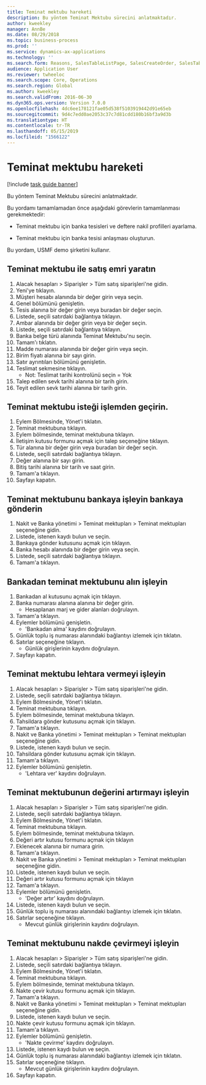```yaml
---
title: Teminat mektubu hareketi
description: Bu yöntem Teminat Mektubu sürecini anlatmaktadır.
author: kweekley
manager: AnnBe
ms.date: 08/29/2018
ms.topic: business-process
ms.prod: ''
ms.service: dynamics-ax-applications
ms.technology: ''
ms.search.form: Reasons, SalesTableListPage, SalesCreateOrder, SalesTable, BankLGRequestForm, BankLGRequestFormRequest, BankLGGuarantee, BankLGFormSubmitToBank, BankDocumentAgreementLineLookup, BankLGFormReceiveFromBank, LedgerJournalTable, LedgerJournalTransDaily, BankLGRequestFormGiveToBeneficiary, BankLGFormGiveToBeneficiary, BankLGRequestFormIncreaseValue, BankLGFormIncreaseValue, BankLGRequestFormLiquidate, BankLGFormLiquidate
audience: Application User
ms.reviewer: twheeloc
ms.search.scope: Core, Operations
ms.search.region: Global
ms.author: kweekley
ms.search.validFrom: 2016-06-30
ms.dyn365.ops.version: Version 7.0.0
ms.openlocfilehash: 4dc6ee178121fae05d538f5103919442d91e65eb
ms.sourcegitcommit: 9d4c7edd0ae2053c37c7d81cdd180b16bf3a9d3b
ms.translationtype: HT
ms.contentlocale: tr-TR
ms.lasthandoff: 05/15/2019
ms.locfileid: "1566122"
---
```

# <a name="letter-of-guarantee-transaction"></a>Teminat mektubu hareketi

[!include [task guide banner](../../includes/task-guide-banner.md)]

Bu yöntem Teminat Mektubu sürecini anlatmaktadır.



Bu yordamı tamamlamadan önce aşağıdaki görevlerin tamamlanması gerekmektedir:

- Teminat mektubu için banka tesisleri ve deftere nakil profilleri ayarlama.

- Teminat mektubu için banka tesisi anlaşması oluşturun.



Bu yordam, USMF demo şirketini kullanır.


## <a name="create-sales-order-with-letter-of-guarantee"></a>Teminat mektubu ile satış emri yaratın
1. Alacak hesapları > Siparişler > Tüm satış siparişleri'ne gidin.
2. Yeni'ye tıklayın.
3. Müşteri hesabı alanında bir değer girin veya seçin.
4. Genel bölümünü genişletin.
5. Tesis alanına bir değer girin veya buradan bir değer seçin.
6. Listede, seçili satırdaki bağlantıya tıklayın.
7. Ambar alanında bir değer girin veya bir değer seçin.
8. Listede, seçili satırdaki bağlantıya tıklayın.
9. Banka belge türü alanında Teminat Mektubu'nu seçin.
10. Tamam'ı tıklatın.
11. Madde numarası alanında bir değer girin veya seçin.
12. Birim fiyatı alanına bir sayı girin.
13. Satır ayrıntıları bölümünü genişletin.
14. Teslimat sekmesine tıklayın.
    * Not: Teslimat tarihi kontrolünü seçin = Yok  
15. Talep edilen sevk tarihi alanına bir tarih girin.
16. Teyit edilen sevk tarihi alanına bir tarih girin.

## <a name="process-letter-of-guaranteerequest"></a>Teminat mektubu isteği işlemden geçirin.
1. Eylem Bölmesinde, Yönet'i tıklatın.
2. Teminat mektubuna tıklayın.
3. Eylem bölmesinde, teminat mektubuna tıklayın.
4. İletişim kutusu formunu açmak için talep seçeneğine tıklayın.
5. Tür alanına bir değer girin veya buradan bir değer seçin.
6. Listede, seçili satırdaki bağlantıya tıklayın.
7. Değer alanına bir sayı girin.
8. Bitiş tarihi alanına bir tarih ve saat girin.
9. Tamam'a tıklayın.
10. Sayfayı kapatın.

## <a name="process-letter-of-guaranteesubmit-to-bank"></a>Teminat mektubunu bankaya işleyin bankaya gönderin
1. Nakit ve Banka yönetimi > Teminat mektupları > Teminat mektupları seçeneğine gidin.
2. Listede, istenen kaydı bulun ve seçin.
3. Bankaya gönder kutusunu açmak için tıklayın.
4. Banka hesabı alanında bir değer girin veya seçin.
5. Listede, seçili satırdaki bağlantıya tıklayın.
6. Tamam'a tıklayın.

## <a name="process-letter-of-guaranteereceive-from-bank"></a>Bankadan teminat mektubunu alın işleyin
1. Bankadan al kutusunu açmak için tıklayın.
2. Banka numarası alanına alanına bir değer girin.
    * Hesaplanan marj ve gider alanları doğrulayın.  
3. Tamam'a tıklayın.
4. Eylemler bölümünü genişletin.
    * 'Bankadan alma' kaydını doğrulayın.  
5. Günlük toplu iş numarası alanındaki bağlantıyı izlemek için tıklatın.
6. Satırlar seçeneğine tıklayın.
    * Günlük girişlerinin kaydını doğrulayın.  
7. Sayfayı kapatın.

## <a name="process-letter-of-guaranteegive-to-beneficiary"></a>Teminat mektubu lehtara vermeyi işleyin
1. Alacak hesapları > Siparişler > Tüm satış siparişleri'ne gidin.
2. Listede, seçili satırdaki bağlantıya tıklayın.
3. Eylem Bölmesinde, Yönet'i tıklatın.
4. Teminat mektubuna tıklayın.
5. Eylem bölmesinde, teminat mektubuna tıklayın.
6. Tahsildara gönder kutusunu açmak için tıklayın.
7. Tamam'a tıklayın.
8. Nakit ve Banka yönetimi > Teminat mektupları > Teminat mektupları seçeneğine gidin.
9. Listede, istenen kaydı bulun ve seçin.
10. Tahsildara gönder kutusunu açmak için tıklayın.
11. Tamam'a tıklayın.
12. Eylemler bölümünü genişletin.
    * 'Lehtara ver' kaydını doğrulayın.  

## <a name="process-letter-of-guaranteeincrease-value"></a>Teminat mektubunun değerini artırmayı işleyin
1. Alacak hesapları > Siparişler > Tüm satış siparişleri'ne gidin.
2. Listede, seçili satırdaki bağlantıya tıklayın.
3. Eylem Bölmesinde, Yönet'i tıklatın.
4. Teminat mektubuna tıklayın.
5. Eylem bölmesinde, teminat mektubuna tıklayın.
6. Değeri artır kutusu formunu açmak için tıklayın
7. Eklenecek alanına bir numara girin.
8. Tamam'a tıklayın.
9. Nakit ve Banka yönetimi > Teminat mektupları > Teminat mektupları seçeneğine gidin.
10. Listede, istenen kaydı bulun ve seçin.
11. Değeri artır kutusu formunu açmak için tıklayın
12. Tamam'a tıklayın.
13. Eylemler bölümünü genişletin.
    * 'Değer artır' kaydını doğrulayın.  
14. Listede, istenen kaydı bulun ve seçin.
15. Günlük toplu iş numarası alanındaki bağlantıyı izlemek için tıklatın.
16. Satırlar seçeneğine tıklayın.
    * Mevcut günlük girişlerinin kaydını doğrulayın.  

## <a name="process-letter-of-guaranteeliquidate"></a>Teminat mektubunu nakde çevirmeyi işleyin
1. Alacak hesapları > Siparişler > Tüm satış siparişleri'ne gidin.
2. Listede, seçili satırdaki bağlantıya tıklayın.
3. Eylem Bölmesinde, Yönet'i tıklatın.
4. Teminat mektubuna tıklayın.
5. Eylem bölmesinde, teminat mektubuna tıklayın.
6. Nakte çevir kutusu formunu açmak için tıklayın.
7. Tamam'a tıklayın.
8. Nakit ve Banka yönetimi > Teminat mektupları > Teminat mektupları seçeneğine gidin.
9. Listede, istenen kaydı bulun ve seçin.
10. Nakte çevir kutusu formunu açmak için tıklayın.
11. Tamam'a tıklayın.
12. Eylemler bölümünü genişletin.
    * 'Nakte çevirme' kaydını doğrulayın.  
13. Listede, istenen kaydı bulun ve seçin.
14. Günlük toplu iş numarası alanındaki bağlantıyı izlemek için tıklatın.
15. Satırlar seçeneğine tıklayın.
    * Mevcut günlük girişlerinin kaydını doğrulayın.  
16. Sayfayı kapatın.

